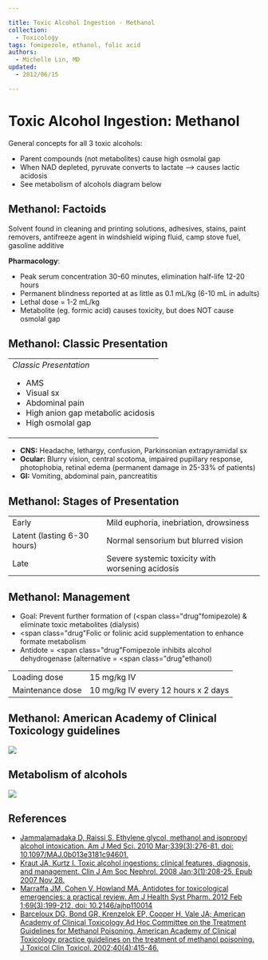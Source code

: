 ```yaml
---

title: Toxic Alcohol Ingestion - Methanol
collection:
  - Toxicology
tags: fomipezole, ethanol, folic acid
authors:
  - Michelle Lin, MD
updated:
  - 2012/06/15

---
```


# Toxic Alcohol Ingestion: Methanol

General concepts for all 3 toxic alcohols:

-   Parent compounds (not metabolites) cause high osmolal gap
-   When NAD depleted, pyruvate converts to lactate --&gt; causes lactic acidosis
-   See metabolism of alcohols diagram below

## Methanol: Factoids

Solvent found in cleaning and printing solutions, adhesives, stains, paint removers, antifreeze agent in windshield wiping fluid, camp stove fuel, gasoline additive

**Pharmacology**:
-   Peak serum concentration 30-60 minutes, elimination half-life 12-20 hours
-   Permanent blindness reported at as little as 0.1 mL/kg (6-10 mL in adults)
-   Lethal dose = 1-2 mL/kg
-   Metabolite (eg. formic acid) causes toxicity, but does NOT cause osmolal gap

## Methanol: Classic Presentation 

<table>
<colgroup>
<col width="100%" />
</colgroup>
<tbody>
<tr class="odd">
<td><em>Classic Presentation</em><br />

<ul>
<li>AMS<br />
</li>
<li>Visual sx <br />
</li>
<li>Abdominal pain<br />
</li>
<li>High anion gap metabolic acidosis<br />
</li>
<li>High osmolal gap<br />
</li>
</ul></td>
</tr>
</tbody>
</table>

-   **CNS:** Headache, lethargy, confusion, Parkinsonian extrapyramidal sx
-   **Ocular:** Blurry vision, central scotoma, impaired pupillary response, photophobia, retinal edema (permanent damage in 25-33% of patients)
-   **GI:** Vomiting, abdominal pain, pancreatitis

## Methanol: Stages of Presentation

|                              |                                                  |
|------------------------------|--------------------------------------------------|
| Early                        | Mild euphoria, inebriation, drowsiness           |
| Latent (lasting 6-30 hours)  | Normal sensorium but blurred vision              |
| Late                         | Severe systemic toxicity with worsening acidosis |

## Methanol: Management

-   Goal: Prevent further formation of (<span class="drug"fomipezole</span>) & eliminate toxic metabolites (dialysis)
-   <span class="drug"Folic</span> or folinic acid supplementation to enhance formate metabolism
-   Antidote = <span class="drug"Fomipezole</span> inhibits alcohol dehydrogenase (alternative = <span class="drug"ethanol</span>)

|                  |                                     |
|------------------|-------------------------------------|
| Loading dose     | 15 mg/kg IV                         |
| Maintenance dose | 10 mg/kg IV every 12 hours x 2 days |

## Methanol: American Academy of Clinical Toxicology guidelines

![](https://d2p53dh3qxfm0x.cloudfront.net/uploads/img/1jx/7/f/48092a13-1a3a-55f3-942a-f9a05ce8213e/640.png)

## Metabolism of alcohols

![](https://d2p53dh3qxfm0x.cloudfront.net/uploads/img/1jx/7/f/ad93db94-8091-5c94-a9f2-b0e67002ee97/640.png)

## References

-   [Jammalamadaka D, Raissi S. Ethylene glycol, methanol and isopropyl alcohol intoxication. Am J Med Sci. 2010 Mar;339(3):276-81. doi: 10.1097/MAJ.0b013e3181c94601.](https://www.ncbi.nlm.nih.gov/pubmed/?term=20090509)
-   [Kraut JA, Kurtz I. Toxic alcohol ingestions: clinical features, diagnosis, and management. Clin J Am Soc Nephrol. 2008 Jan;3(1):208-25. Epub 2007 Nov 28.](https://www.ncbi.nlm.nih.gov/pubmed/?term=18045860)
-   [Marraffa JM, Cohen V, Howland MA. Antidotes for toxicological emergencies: a practical review. Am J Health Syst Pharm. 2012 Feb 1;69(3):199-212. doi: 10.2146/ajhp110014](https://www.ncbi.nlm.nih.gov/pubmed/?term=22261941)
-   [Barceloux DG, Bond GR, Krenzelok EP, Cooper H, Vale JA; American Academy of Clinical Toxicology Ad Hoc Committee on the Treatment Guidelines for Methanol Poisoning. American Academy of Clinical Toxicology practice guidelines on the treatment of methanol poisoning. J Toxicol Clin Toxicol. 2002;40(4):415-46.](https://www.ncbi.nlm.nih.gov/pubmed/?term=12216995)
